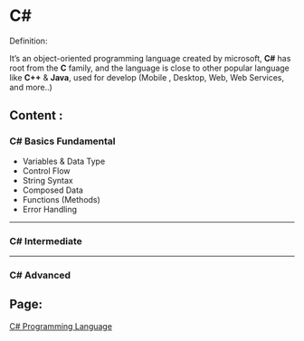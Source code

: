 # C#

Definition:

It’s an object-oriented programming language created by microsoft, **C#** has root from the **C** family, and the language is close to other popular language like **C++** & **Java**, used for develop (Mobile , Desktop, Web, Web Services, and more..)

## Content :

### C# Basics Fundamental

- Variables & Data Type
- Control Flow
- String Syntax
- Composed Data
- Functions (Methods)
- Error Handling

---
### C# Intermediate

---
### C# Advanced


## Page:

[C# Programming Language](https://www.notion.so/C-Programming-Language-10bcfab8a8898015bff1d114b4c8ca9f?pvs=21)